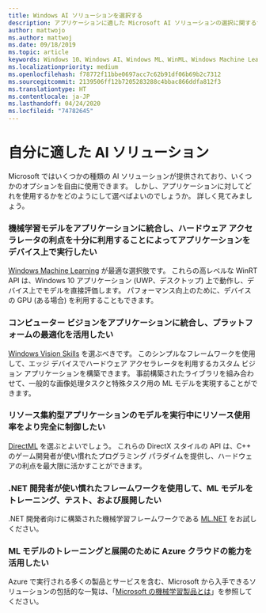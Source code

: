 ```yaml
---
title: Windows AI ソリューションを選択する
description: アプリケーションに適した Microsoft AI ソリューションの選択に関するサポートを受けてください。
author: mattwojo
ms.author: mattwoj
ms.date: 09/18/2019
ms.topic: article
keywords: Windows 10、Windows AI、Windows ML、WinML、Windows Machine Learning、Microsoft AI、比較する、比較、Windows Vision Skills、Direct ML
ms.localizationpriority: medium
ms.openlocfilehash: f78772f11bbe0697acc7c62b91df06b69b2c7312
ms.sourcegitcommit: 2139506ff12b7205283288c4bbac866ddfa812f3
ms.translationtype: HT
ms.contentlocale: ja-JP
ms.lasthandoff: 04/24/2020
ms.locfileid: "74782645"
---
```

# <a name="which-ai-solution-is-right-for-me"></a>自分に適した AI ソリューション

Microsoft ではいくつかの種類の AI ソリューションが提供されており、いくつかのオプションを自由に使用できます。 しかし、アプリケーションに対してどれを使用するかをどのようにして選べばよいのでしょうか。 詳しく見てみましょう。

### <a name="i-want-to-integrate-a-machine-learning-model-into-my-application-and-run-it-on-the-device-by-taking-full-advantage-of-hardware-acceleration"></a>機械学習モデルをアプリケーションに統合し、ハードウェア アクセラレータの利点を十分に利用することによってアプリケーションをデバイス上で実行したい

[Windows Machine Learning](windows-ml/index.md) が最適な選択肢です。 これらの高レベルな WinRT API は、Windows 10 アプリケーション (UWP、デスクトップ) 上で動作し、デバイス上でモデルを直接評価します。 パフォーマンス向上のために、デバイスの GPU (ある場合) を利用することもできます。

### <a name="i-want-to-integrate-computer-vision-into-my-application-and-take-advantage-of-platform-optimizations"></a>コンピューター ビジョンをアプリケーションに統合し、プラットフォームの最適化を活用したい

[Windows Vision Skills](windows-vision-skills/index.md) を選ぶべきです。 このシンプルなフレームワークを使用して、エッジ デバイスでハードウェア アクセラレータを利用するカスタム ビジョン アプリケーションを構築できます。 事前構築されたライブラリを組み合わせて、一般的な画像処理タスクと特殊タスク用の ML モデルを実現することができます。

### <a name="i-want-to-have-fuller-control-over-resource-utilization-during-model-execution-for-high-intensive-applications"></a>リソース集約型アプリケーションのモデルを実行中にリソース使用率をより完全に制御したい

[DirectML](https://docs.microsoft.com/windows/desktop/direct3d12/dml) を選ぶとよいでしょう。 これらの DirectX スタイルの API は、C++ のゲーム開発者が使い慣れたプログラミング パラダイムを提供し、ハードウェアの利点を最大限に活かすことができます。

### <a name="i-want-to-train-test-and-deploy-ml-models-with-a-framework-that-is-familiar-to-a-net-developer"></a>.NET 開発者が使い慣れたフレームワークを使用して、ML モデルをトレーニング、テスト、および展開したい

.NET 開発者向けに構築された機械学習フレームワークである [ML.NET](https://dotnet.microsoft.com/apps/machinelearning-ai/ml-dotnet) をお試しください。

### <a name="i-want-to-leverage-the-power-of-the-azure-cloud-for-training-and-deploying-ml-models"></a>ML モデルのトレーニングと展開のために Azure クラウドの能力を活用したい

Azure で実行される多くの製品とサービスを含む、Microsoft から入手できるソリューションの包括的な一覧は、「[Microsoft の機械学習製品とは](https://docs.microsoft.com/azure/architecture/data-guide/technology-choices/data-science-and-machine-learning)」を参照してください。
